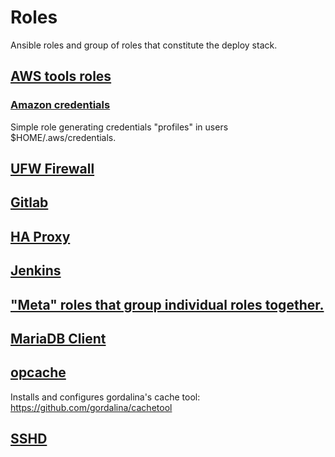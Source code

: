 # Roles
Ansible roles and group of roles that constitute the deploy stack.
<!--TOC-->
## [AWS tools roles](aws/README.md)
### [Amazon credentials](aws/aws_credentials/README.md)
Simple role generating credentials "profiles" in users $HOME/.aws/credentials.

## [UFW Firewall](firewall/README.md)

## [Gitlab](gitlab/README.md)

## [HA Proxy](haproxy/README.md)

## [Jenkins](jenkins/README.md)

## ["Meta" roles that group individual roles together.](meta/README.md)

## [MariaDB Client](mysql_client/README.md)
## [opcache](opcache/README.md)

Installs and configures gordalina's cache tool: https://github.com/gordalina/cachetool

## [SSHD](ssh_server/README.md)

<!--ENDTOC-->
